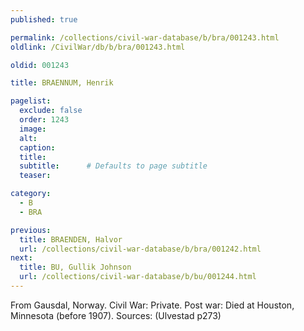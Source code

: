 ```yaml
---
published: true

permalink: /collections/civil-war-database/b/bra/001243.html
oldlink: /CivilWar/db/b/bra/001243.html

oldid: 001243

title: BRAENNUM, Henrik

pagelist:
  exclude: false
  order: 1243
  image: 
  alt:
  caption:
  title:
  subtitle:      # Defaults to page subtitle
  teaser:

category: 
  - B 
  - BRA

previous:
  title: BRAENDEN, Halvor
  url: /collections/civil-war-database/b/bra/001242.html  
next:
  title: BU, Gullik Johnson
  url: /collections/civil-war-database/b/bu/001244.html   
---
```

From Gausdal, Norway. Civil War: Private. Post war: Died at Houston, Minnesota (before 1907). Sources: (Ulvestad p273)